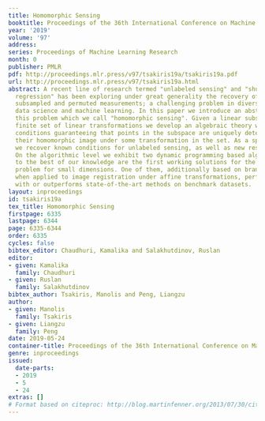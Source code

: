 ```yaml
---
title: Homomorphic Sensing
booktitle: Proceedings of the 36th International Conference on Machine Learning
year: '2019'
volume: '97'
address: 
series: Proceedings of Machine Learning Research
month: 0
publisher: PMLR
pdf: http://proceedings.mlr.press/v97/tsakiris19a/tsakiris19a.pdf
url: http://proceedings.mlr.press/v97/tsakiris19a.html
abstract: A recent line of research termed "unlabeled sensing" and "shuffled linear
  regression" has been exploring under great generality the recovery of signals from
  subsampled and permuted measurements; a challenging problem in diverse fields of
  data science and machine learning. In this paper we introduce an abstraction of
  this problem which we call "homomorphic sensing". Given a linear subspace and a
  finite set of linear transformations we develop an algebraic theory which establishes
  conditions guaranteeing that points in the subspace are uniquely determined from
  their homomorphic image under some transformation in the set. As a special case,
  we recover known conditions for unlabeled sensing, as well as new results and extensions.
  On the algorithmic level we exhibit two dynamic programming based algorithms, which
  to the best of our knowledge are the first working solutions for the unlabeled sensing
  problem for small dimensions. One of them, additionally based on branch-and-bound,
  when applied to image registration under affine transformations, performs on par
  with or outperforms state-of-the-art methods on benchmark datasets.
layout: inproceedings
id: tsakiris19a
tex_title: Homomorphic Sensing
firstpage: 6335
lastpage: 6344
page: 6335-6344
order: 6335
cycles: false
bibtex_editor: Chaudhuri, Kamalika and Salakhutdinov, Ruslan
editor:
- given: Kamalika
  family: Chaudhuri
- given: Ruslan
  family: Salakhutdinov
bibtex_author: Tsakiris, Manolis and Peng, Liangzu
author:
- given: Manolis
  family: Tsakiris
- given: Liangzu
  family: Peng
date: 2019-05-24
container-title: Proceedings of the 36th International Conference on Machine Learning
genre: inproceedings
issued:
  date-parts:
  - 2019
  - 5
  - 24
extras: []
# Format based on citeproc: http://blog.martinfenner.org/2013/07/30/citeproc-yaml-for-bibliographies/
---
```

